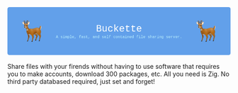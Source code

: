 ![](images/github-header-image.png)

Share files with your firends without having to use software that requires you to make accounts, download 300 packages, etc. All you need is Zig. No third party databased required, just set and forget!